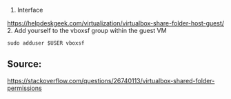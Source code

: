 1. Interface 

<https://helpdeskgeek.com/virtualization/virtualbox-share-folder-host-guest/>
2. Add yourself to the vboxsf group within the guest VM

```
sudo adduser $USER vboxsf
```


## Source:
<https://stackoverflow.com/questions/26740113/virtualbox-shared-folder-permissions>